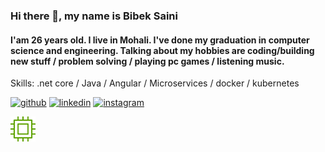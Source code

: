 ### Hi there 👋, my name is Bibek Saini
#### I'am 26 years old. I live in Mohali. I've done my graduation in computer science and engineering. Talking about my hobbies are coding/building new stuff / problem solving / playing pc games / listening music.

Skills: .net core / Java / Angular / Microservices / docker / kubernetes



[<img src='https://cdn.jsdelivr.net/npm/simple-icons@3.0.1/icons/github.svg' alt='github' height='40'>](https://github.com/itsbibeksaini)  [<img src='https://cdn.jsdelivr.net/npm/simple-icons@3.0.1/icons/linkedin.svg' alt='linkedin' height='40'>](https://www.linkedin.com/in/bibek-saini-266503106/)  [<img src='https://cdn.jsdelivr.net/npm/simple-icons@3.0.1/icons/instagram.svg' alt='instagram' height='40'>](https://www.instagram.com/itsbibeksaini/)  

<a href='https://docs.github.com/en/developers'><img src='https://raw.githubusercontent.com/acervenky/animated-github-badges/master/assets/devbadge.gif' width='40' height='40'></a> 

